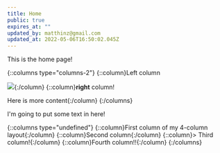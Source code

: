 ```yaml
---
title: Home
public: true
expires_at: ""
updated_by: matthinz@gmail.com
updated_at: 2022-05-06T16:50:02.045Z
---
```

This is the home page!

{::columns type="columns-2"}
{::column}Left column

![](/images/720678.jpg){:/column}
{::column}**right** column!

Here is more content{:/column}
{:/columns}

I'm going to put some text in here!

{::columns type="undefined"}
{::column}First column of my 4-column layout{:/column}
{::column}Second column{:/column}
{::column}> Third column!{:/column}
{::column}Fourth column!!{:/column}
{:/columns}